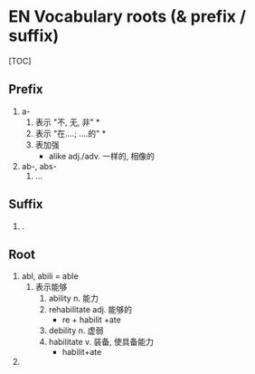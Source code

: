 # EN Vocabulary roots (& prefix / suffix)

[TOC]

## Prefix

1. a- 
   1. 表示 "不, 无, 非"
      * 
   2. 表示 "在....; ....的"
      * 
   3. 表加强
      * alike adj./adv. 一样的, 相像的
2. ab-, abs- 
   1. ...

## Suffix

1. .

## Root

1. abl, abili = able 
   1. 表示能够
      1. ability n. 能力
      2. rehabilitate adj. 能够的
         * re + habilit +ate
      3. debility n. 虚弱
      4. habilitate v. 装备, 使具备能力
         * habilit+ate
2. 